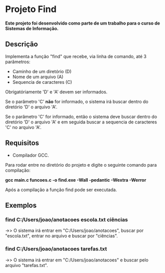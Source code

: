 # Projeto Find #
**Este projeto foi desenvolvido como parte de um trabalho para o curso de Sistemas de Informação.**
## Descrição ##

Implementa a função "find" que recebe, via linha de comando, até 3 parâmetros: 
- Caminho de um diretório (D)
- Nome de um arquivo (A)
- Sequencia de caracteres (C)

Obrigatóriamente 'D' e 'A' devem ser informados. 

Se o parâmetro 'C' **não** for informado, o sistema irá buscar dentro do diretório 'D' o arquivo 'A'.

Se o parâmetro 'C' for informado, então o sistema deve buscar dentro do diretório 'D' o arquivo 'A' e em seguida buscar a sequencia de caracteres 'C' no arquivo 'A'.

## Requisitos ##
- Compilador GCC.

Para rodar entre no diretório do projeto e digite o seguinte comando para compilação:

**gcc main.c funcoes.c -o find.exe -Wall -pedantic -Wextra -Werror**

Após a compilação a função find pode ser executada. 

## Exemplos ##

### **find C:/Users/joao/anotacoes escola.txt ciências** ###
->> O sistema irá entrar em "C:/Users/joao/anotacoes", buscar por "escola.txt", entrar no arquivo e buscar por "ciências".

### **find C:/Users/joao/anotacoes tarefas.txt** ###
->> O sistema irá entrar em "C:/Users/joao/anotacoes" e buscar pelo arquivo "tarefas.txt".
